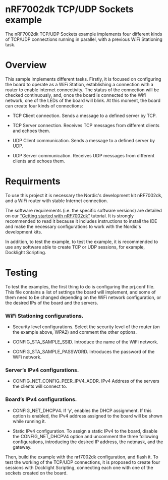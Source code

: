 ﻿# nRF7002dk TCP/UDP Sockets example

The nRF7002dk TCP/UDP Sockets example implements four different kinds of TCP/UDP connections running in parallel, with a previous WiFi Stationing task.


# Overview
This sample implements different tasks. Firstly, it is focused on configuring the board to operate as a WiFi Station, establishing a connection with a router to enable internet connectivity. The status of the connection will be checked continuously, and, once the board is connected to the Wifi network, one of the LEDs of the board will blink. At this moment, the board can create four kinds of connections:

- TCP Client connection. Sends a message to a defined server by TCP.

- TCP Server connection. Receives TCP messages from different clients and echoes them.

- UDP Client communication. Sends a message to a defined server by UDP.

- UDP Server communication. Receives UDP messages from different clients and echoes them.


# Requirments
To use this project it is necessary the Nordic's development kit nRF7002dk, and a WiFi router with stable Internet connection.

The software requirements (i.e. the specific software versions) are detailed on our [“Getting started with nRF7002dk”](https://abluethinginthecloud.com/getting-started-with-nrf7002/) tutorial. It is strongly recommended to read it because it includes instructions to install the IDE and make the necessary configurations to work with the Nordic's development kits.

In addition, to test the example, to test the example, it is recommended to use any software able to create TCP or UDP sessions, for example, Docklight Scripting.

# Testing

To test the examples, the first thing to do is configuring the prj.conf file. This file contains a list of settings the board will implement, and some of them need to be changed depending on the WiFi network configuration, or the desired IPs of the board and the servers.

### WiFi Stationing configurations.
- Security level configurations. Select the security level of the router (on the example above, WPA2) and comment the other options.

- CONFIG_STA_SAMPLE_SSID. Introduce the name of the WiFi network.

- CONFIG_STA_SAMPLE_PASSWORD. Introduces the password of the WiFi network.

### Server’s IPv4 configurations.

- CONFIG_NET_CONFIG_PEER_IPV4_ADDR. IPv4 Address of the servers the clients will connect to.

### Board’s IPv4 configurations.

- CONFIG_NET_DHCPV4. If ‘y’, enables the DHCP assignment. If this option is enabled, the IPv4 address assigned to the board will be shown while running it.

- Static IPv4 configuration. To assign a static IPv4 to the board, disable the CONFIG_NET_DHCPV4 option and uncomment the three following configurations, introducing the desired IP address, the netmask, and the gateway.

Then, build the example with the nrf7002dk configuration, and flash it. To test the working of the TCP/UDP connections, it is proposed to create four sessions with Docklight Scripting, connecting each one with one of the sockets created on the board.




